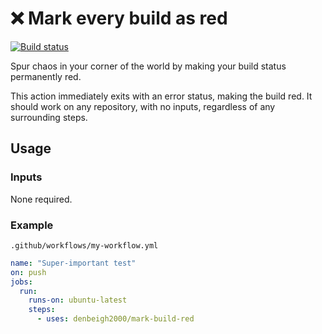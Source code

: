 # :x: Mark every build as red

[![Build status](https://github.com/denbeigh2000/mark-build-red/actions/workflows/workflow.yml/badge.svg?branch=badge)](https://github.com/denbeigh2000/mark-build-red/actions/workflows/workflow.yml)

Spur chaos in your corner of the world by making your build status
permanently red.

This action immediately exits with an error status, making the build
red. It should work on any repository, with no inputs, regardless of
any surrounding steps.

## Usage
### Inputs
None required.

### Example

`.github/workflows/my-workflow.yml`
```yaml
name: "Super-important test"
on: push
jobs:
  run:
    runs-on: ubuntu-latest
    steps:
      - uses: denbeigh2000/mark-build-red
```
